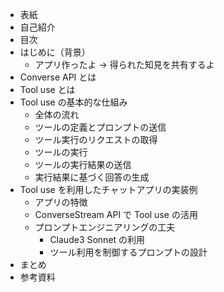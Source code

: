 - 表紙
- 自己紹介
- 目次
- はじめに（背景）
  - アプリ作ったよ -> 得られた知見を共有するよ
- Converse API とは
- Tool use とは
- Tool use の基本的な仕組み
  - 全体の流れ
  - ツールの定義とプロンプトの送信
  - ツール実行のリクエストの取得
  - ツールの実行
  - ツールの実行結果の送信
  - 実行結果に基づく回答の生成
- Tool use を利用したチャットアプリの実装例
  - アプリの特徴
  - ConverseStream API で Tool use の活用
  - プロンプトエンジニアリングの工夫
    - Claude3 Sonnet の利用
    - ツール利用を制御するプロンプトの設計
- まとめ
- 参考資料

